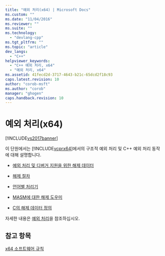 ```yaml
---
title: "예외 처리(x64) | Microsoft Docs"
ms.custom: ""
ms.date: "11/04/2016"
ms.reviewer: ""
ms.suite: ""
ms.technology: 
  - "devlang-cpp"
ms.tgt_pltfrm: ""
ms.topic: "article"
dev_langs: 
  - "C++"
helpviewer_keywords: 
  - "C++ 예외 처리, x64"
  - "예외 처리, x64"
ms.assetid: 41fecd2d-3717-4643-b21c-65dcd2f18c93
caps.latest.revision: 10
author: "corob-msft"
ms.author: "corob"
manager: "ghogen"
caps.handback.revision: 10
---
```

# 예외 처리(x64)
[!INCLUDE[vs2017banner](../assembler/inline/includes/vs2017banner.md)]

이 단원에서는 [!INCLUDE[vcprx64](../assembler/inline/includes/vcprx64_md.md)]에서의 구조적 예외 처리 및 C\+\+ 예외 처리 동작에 대해 설명합니다.  
  
-   [예외 처리 및 디버거 지원을 위한 해제 데이터](../build/unwind-data-for-exception-handling-debugger-support.md)  
  
-   [해제 절차](../build/unwind-procedure.md)  
  
-   [언어별 처리기](../build/language-specific-handler.md)  
  
-   [MASM에 대한 해제 도우미](../build/unwind-helpers-for-masm.md)  
  
-   [C의 해제 데이터 정의](../build/unwind-data-definitions-in-c.md)  
  
 자세한 내용은 [예외 처리](../cpp/exception-handling-in-visual-cpp.md)을 참조하십시오.  
  
## 참고 항목  
 [x64 소프트웨어 규칙](../build/x64-software-conventions.md)